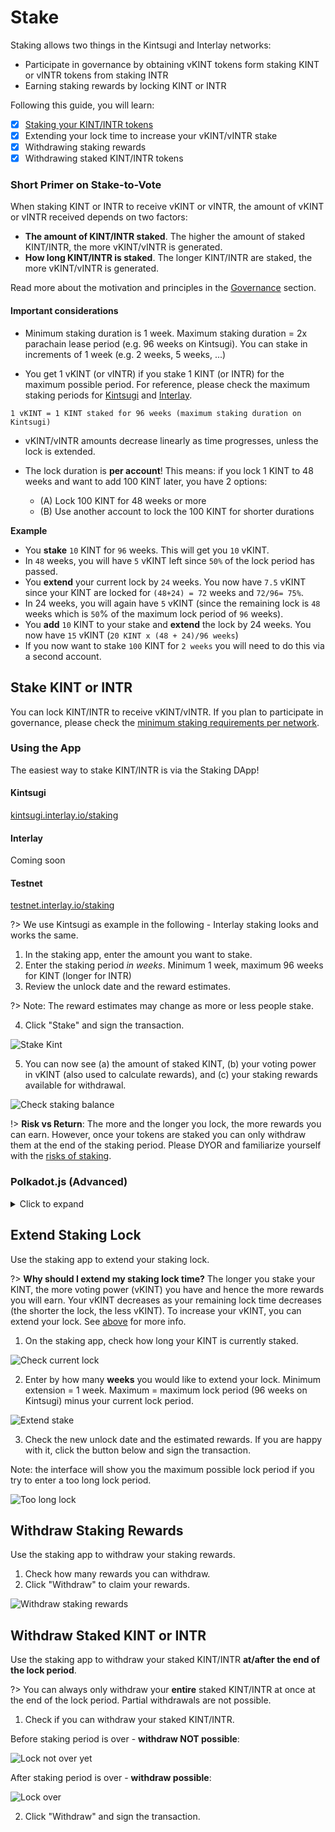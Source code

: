 # Stake

Staking allows two things in the Kintsugi and Interlay networks:
- Participate in governance by obtaining vKINT tokens form staking KINT or vINTR tokens from staking INTR
- Earning staking rewards by locking KINT or INTR

Following this guide, you will learn:

- [x] [Staking your KINT/INTR tokens](#stake-kint-or-intr)
- [x] Extending your lock time to increase your vKINT/vINTR stake
- [x] Withdrawing staking rewards
- [x] Withdrawing staked KINT/INTR tokens

### Short Primer on Stake-to-Vote

When staking KINT or INTR to receive vKINT or vINTR, the amount of vKINT or vINTR received depends on two factors:

- **The amount of KINT/INTR staked**. The higher the amount of staked KINT/INTR, the more vKINT/vINTR is generated.
- **How long KINT/INTR is staked**. The longer KINT/INTR are staked, the more vKINT/vINTR is generated.

Read more about the motivation and principles in the [Governance](/getting-started/governance.md) section.

#### Important considerations

- Minimum staking duration is 1 week. Maximum staking duration = 2x parachain lease period (e.g. 96 weeks on Kintsugi).  You can stake in increments of 1 week (e.g. 2 weeks, 5 weeks, ...)

- You get 1 vKINT (or vINTR) if you stake 1 KINT (or INTR) for the maximum possible period. For reference, please check the maximum staking periods for [Kintsugi](kintsugi/governance#hard-facts) and [Interlay](interlay/governance#hard-facts).
```
1 vKINT = 1 KINT staked for 96 weeks (maximum staking duration on Kintsugi) 
```

- vKINT/vINTR amounts decrease linearly as time progresses, unless the lock is extended.

- The lock duration is **per account**! This means: if you lock 1 KINT to 48 weeks and want to add 100 KINT later, you have 2 options:

  - (A) Lock 100 KINT for 48 weeks or more
  - (B) Use another account to lock the 100 KINT for shorter durations

**Example**

- You **stake** `10` KINT for `96` weeks. This will get you `10` vKINT.
- In `48` weeks, you will have `5` vKINT left since `50%` of the lock period has passed.
- You **extend** your current lock by `24` weeks. You now have `7.5` vKINT since your KINT are locked for `(48+24) = 72` weeks and `72/96= 75%`. 
- In 24 weeks, you will again have `5` vKINT (since the remaining lock is `48` weeks which is `50`% of the maximum lock period of `96` weeks). 
- You **add** `10` KINT to your stake and **extend** the lock by 24 weeks. You now have ``15`` vKINT (``20 KINT x (48 + 24)/96 weeks``)
- If you now want to stake `100` KINT for `2 weeks` you will need to do this via a second account. 

## Stake KINT or INTR

You can lock KINT/INTR to receive vKINT/vINTR. If you plan to participate in governance, please check the [minimum staking requirements per network](guides/governance#required-tokens).

### Using the App

The easiest way to stake KINT/INTR is via the Staking DApp!

<!-- tabs:start -->

#### **Kintsugi**
[kintsugi.interlay.io/staking](https://kintsugi.interlay.io/staking)




#### **Interlay**

Coming soon

#### **Testnet**

[testnet.interlay.io/staking](https://testnet.interlay.io/staking)
<!-- tabs:end -->

?> We use Kintsugi as example in the following - Interlay staking looks and works the same.


1. In the staking app, enter the amount you want to stake.
3. Enter the staking period *in weeks*. Minimum 1 week, maximum 96 weeks for KINT (longer for INTR)
4. Review the unlock date and the reward estimates.

?> Note: The reward estimates may change as more or less people stake.

4. Click "Stake" and sign the transaction.

![Stake Kint](../_assets/img/guide/stake.png)



5. You can now see (a) the amount of staked KINT, (b) your voting power in vKINT (also used to calculate rewards), and (c) your staking rewards available for withdrawal.

![Check staking balance](../_assets/img/guide/stake-balance.png)

!> **Risk vs Return**: The more and the longer you lock, the more rewards you can earn. However, once your tokens are staked you can only withdraw them at the end of the staking period. Please DYOR and familiarize yourself with the [risks of staking](https://cryptogeeks.org/risks-of-staking-crypto/).
### Polkadot.js (Advanced)
<details>
<summary>
Click to expand
</summary>

?> This is a low-level interface intended for advanced users.

Make sure you connect to the correct parachain in [polkadot.js.org/apps](https://polkadot.js.org/apps).

#### 1. Lock KINT/INTR

- Go to Developer -> Extrinsics -> escrow -> createLock
- Enter the `amount` of tokens you would like to lock. For KINT, convert by 1 KINT = 1 * 10^12 planck KINT. For example, if you want to lock 50 KINT, you would enter 50,000,000,000,000 planck KINT.
- Enter the time the KINT should be locked for. KINT will not be accessible before the lock expires. The `unlockHeight` is specified in numbers of blocks and rounds down to the closest week. One week is equal to 50,400 blocks. For example, if the chain is currently at block height 100,000 and you wish to lock tokens for 10 weeks, you would enter current block height + 10 weeks * 50,400 blocks = 100,000 + 10 * 50,400 = 604,000.
- Submit the extrinsic to lock the tokens.

![Lock KINT](../_assets/img/guide/governance-stake-to-vote-1.png)

#### 2. Check locked KINT/INTR

- Go to Developer -> Chain Sate -> escrow -> locked
- The `amount` is the KINT locked in planck KINT
- The `end` is the block number at which all KINT can be withdrawn

![Check KINT](../_assets/img/guide/governance-stake-to-vote-2.png)

#### 3. Check vKINT/vINTR balance

The vKINT and vINTR balances decrease linearly over time.
To calculate the current balance, we use the following [formula](https://spec.interlay.io/spec/escrow.html#point):

`balance = bias - (slope * (now - height))`

- `now`: Go to Explorer and note down the current block height. This is the now value.
- `bias`, `height`, and `slope`: Go to Developer - Chain State -> escrow -> userPointEpoch and note down the current epoch. Then go to Developer - Chain State -> escrow -> userPointHistory and insert your account as well as the epoch from the previous step. This will give the current `bias` and `slope` as well as the `height` (see `ts`) in which tokens were locked.

In the example in the images, we have 500 KINT locked for four weeks. This results in:

19,424,086,457,961 - (103,339,947 * (64,100 - 64,037)) = 19,417,576,041,300 planck vKINT = 19.4 vKINT

![Check vKINT](../_assets/img/guide/governance-stake-to-vote-3.png)

</details>


## Extend Staking Lock

Use the staking app to extend your staking lock.

?> **Why should I extend my staking lock time?** The longer you stake your KINT, the more voting power (vKINT) you have and hence the more rewards you will earn. Your vKINT decreases as your remaining lock time decreases (the shorter the lock, the less vKINT). To increase your vKINT, you can extend your lock. See [above](#short-primer-on-stake-to-vote) for more info.

1. On the staking app, check how long your KINT is currently staked.

![Check current lock](../_assets/img/guide/remaining-duration.png)

2. Enter by how many **weeks** you would like to extend your lock. Minimum extension = 1 week. Maximum = maximum lock period (96 weeks on Kintsugi) minus your current lock period. 

![Extend stake](../_assets/img/guide/extend-stake.png)

3. Check the new unlock date and the estimated rewards. If you are happy with it, click the button below and sign the transaction.


Note: the interface will show you the maximum possible lock period if you try to enter a too long lock period.

![Too long lock](../_assets/img/guide/too-long-lock.png)


## Withdraw Staking Rewards

Use the staking app to withdraw your staking rewards.

1. Check how many rewards you can withdraw.  
2. Click "Withdraw" to claim your rewards.

![Withdraw staking rewards](../_assets/img/guide/claim-rewards.png)


## Withdraw Staked KINT or INTR

Use the staking app to withdraw your staked KINT/INTR **at/after the end of the lock period**.

?> You can always only withdraw your **entire** staked KINT/INTR at once at the end of the lock period. Partial withdrawals are not possible.

1. Check if you can withdraw your staked KINT/INTR.

Before staking period is over - **withdraw NOT possible**:

![Lock not over yet](../_assets/img/guide/withdraw-button-pending.png)

After staking period is over - **withdraw possible**:

![Lock over](../_assets/img/guide/withdraw-stake-active.png)

2. Click "Withdraw" and sign the transaction. 
